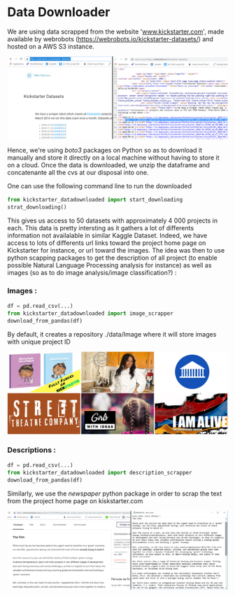# Data Downloader

We are using data scrapped from the website 'www.kickstarter.com', made available by  webrobots (https://webrobots.io/kickstarter-datasets/) and 
hosted on a AWS S3 instance. 

![ScreenShot](website.png)

Hence, we're using *boto3* packages on Python so as to download it manually and store it directly on a local machine without having to store it on a cloud.
Once the data is downloaded, we unzip the dataframe and concatenante all the cvs at our disposal into one.

One can use the following command line to run the downloaded 

```python
from kickstarter_datadownloaded import start_downloading
strat_downloading() 
```
This gives us access to 50 datasets with approximately 4 000 projects in each. This data is pretty intersting as it gathers a lot of differents information not availalable in similar Kaggle Dataset. Indeed, we have access to lots of differents url links toward the project home page on Kickstarter for instance, or url toward the images. The idea was then to use python scapping packages to get the description of all project (to enable possible Natural Language Processing analysis for instance) as well as images (so as to do image analysis/image classification?) :

### Images : 

```python
df = pd.read_csv(...)
from kickstarter_datadownloaded import image_scrapper
download_from_pandas(df) 
```

By default, it creates a repository ./data/Image where it will store images with unique project ID

![ScreenShot2](ex_images.png)

### Descriptions :

```python
df = pd.read_csv(...)
from kickstarter_datadownloaded import description_scrapper
download_from_pandas(df) 
```
Similarly, we use the *newspaper* python package in order to scrap the text from the project home page on kiskstarter.com

![ScreenShot3](ex_description.png)

